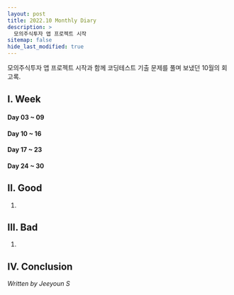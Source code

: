 ```yaml
---
layout: post
title: 2022.10 Monthly Diary
description: >
  모의주식투자 앱 프로젝트 시작
sitemap: false
hide_last_modified: true
---
```


모의주식투자 앱 프로젝트 시작과 함께 코딩테스트 기출 문제를 풀며 보냈던 10월의 회고록.

## I. Week
#### Day 03 ~ 09

#### Day 10 ~ 16

#### Day 17 ~ 23

#### Day 24 ~ 30


## II. Good
1.

## III. Bad
1. 

## IV. Conclusion


_Written by Jeeyoun S_
